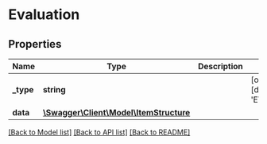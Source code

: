 # Evaluation

## Properties
Name | Type | Description | Notes
------------ | ------------- | ------------- | -------------
**_type** | **string** |  | [optional] [default to 'EVALUATION']
**data** | [**\Swagger\Client\Model\ItemStructure**](ItemStructure.md) |  | 

[[Back to Model list]](../../README.md#documentation-for-models) [[Back to API list]](../../README.md#documentation-for-api-endpoints) [[Back to README]](../../README.md)

